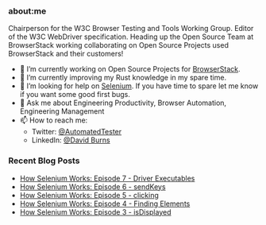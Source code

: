 ### about:me

Chairperson for the W3C Browser Testing and Tools Working Group. Editor of the W3C WebDriver specification. Heading up the Open Source Team at BrowserStack working collaborating on Open Source Projects used BrowserStack and their customers!

- 🔭 I’m currently working on Open Source Projects for [BrowserStack](https://www.browserstack.com).
- 🌱 I’m currently improving my Rust knowledge in my spare time.
- 🤔 I’m looking for help on [Selenium](https://github.com/SeleniumHQ/selenium). If you have time to spare let me know if you want some good first bugs.
- 💬 Ask me about Engineering Productivity, Browser Automation, Engineering Management
- 📫 How to reach me:
  -  Twitter: [@AutomatedTester](https://twitter.com/automatedTester)
  -  LinkedIn: [@David Burns](https://www.linkedin.com/in/theautomatedtester/)

### Recent Blog Posts
<!-- blog starts -->
* [How Selenium Works: Episode 7 - Driver Executables](https://www.theautomatedtester.co.uk/blog/2020/how-selenium-works-7-driver-executables/)
* [How Selenium Works: Episode 6 - sendKeys](https://www.theautomatedtester.co.uk/blog/2020/how-selenium-works-6-typing/)
* [How Selenium Works: Episode 5 - clicking](https://www.theautomatedtester.co.uk/blog/2020/how-selenium-works-5-clicking/)
* [How Selenium Works: Episode 4 - Finding Elements](https://www.theautomatedtester.co.uk/blog/2020/how-selenium-works-4-finding-elements/)
* [How Selenium Works: Episode 3 - isDisplayed](https://www.theautomatedtester.co.uk/blog/2020/how-selenium-works-3-isdiplayed/)
<!-- blog ends -->


